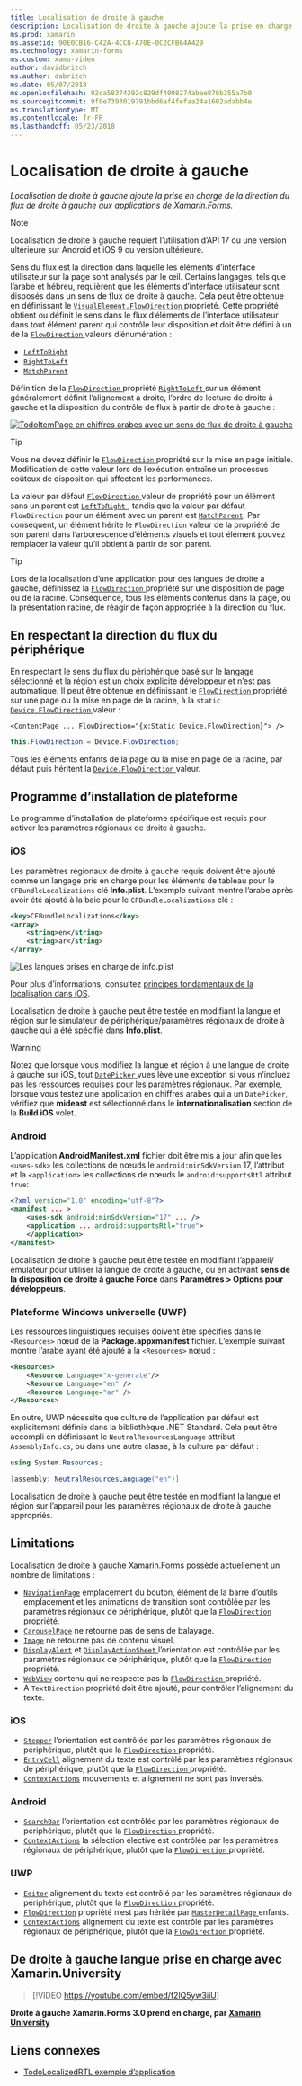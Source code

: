 ```yaml
---
title: Localisation de droite à gauche
description: Localisation de droite à gauche ajoute la prise en charge de la direction du flux de droite à gauche aux applications de Xamarin.Forms.
ms.prod: xamarin
ms.assetid: 90E0CB16-C42A-4CC8-A70E-0C2CFB64A429
ms.technology: xamarin-forms
ms.custom: xamu-video
author: davidbritch
ms.author: dabritch
ms.date: 05/07/2018
ms.openlocfilehash: 92ca58374292c829df4098274abae870b355a7b0
ms.sourcegitcommit: 9f8e7393019791bbd6af4fefaa24a1602adabb4e
ms.translationtype: MT
ms.contentlocale: fr-FR
ms.lasthandoff: 05/23/2018
---
```

# <a name="right-to-left-localization"></a>Localisation de droite à gauche

_Localisation de droite à gauche ajoute la prise en charge de la direction du flux de droite à gauche aux applications de Xamarin.Forms._

> [!NOTE]
> Localisation de droite à gauche requiert l’utilisation d’API 17 ou une version ultérieure sur Android et iOS 9 ou version ultérieure.

Sens du flux est la direction dans laquelle les éléments d’interface utilisateur sur la page sont analysés par le œil. Certains langages, tels que l’arabe et hébreu, requièrent que les éléments d’interface utilisateur sont disposés dans un sens de flux de droite à gauche. Cela peut être obtenue en définissant le [ `VisualElement.FlowDirection` ](xref:Xamarin.Forms.VisualElement.FlowDirection) propriété. Cette propriété obtient ou définit le sens dans le flux d’éléments de l’interface utilisateur dans tout élément parent qui contrôle leur disposition et doit être défini à un de la [ `FlowDirection` ](xref:Xamarin.Forms.FlowDirection) valeurs d’énumération :

- [`LeftToRight`](xref:Xamarin.Forms.FlowDirection.LeftToRight)
- [`RightToLeft`](xref:Xamarin.Forms.FlowDirection.RightToLeft)
- [`MatchParent`](xref:Xamarin.Forms.FlowDirection.MatchParent)

Définition de la [ `FlowDirection` ](xref:Xamarin.Forms.VisualElement.FlowDirection) propriété [ `RightToLeft` ](xref:Xamarin.Forms.FlowDirection.RightToLeft) sur un élément généralement définit l’alignement à droite, l’ordre de lecture de droite à gauche et la disposition du contrôle de flux à partir de droite à gauche :

[![TodoItemPage en chiffres arabes avec un sens de flux de droite à gauche](rtl-images/TodoItemPage-Arabic.png "TodoItemPage en chiffres arabes avec un sens de flux de droite à gauche")](rtl-images/TodoItemPage-Arabic-Large.png#lightbox "TodoItemPage en chiffres arabes avec un sens de flux de droite à gauche")

> [!TIP]
> Vous ne devez définir le [ `FlowDirection` ](xref:Xamarin.Forms.VisualElement.FlowDirection) propriété sur la mise en page initiale. Modification de cette valeur lors de l’exécution entraîne un processus coûteux de disposition qui affectent les performances.

La valeur par défaut [ `FlowDirection` ](xref:Xamarin.Forms.VisualElement.FlowDirection) valeur de propriété pour un élément sans un parent est [ `LeftToRight` ](xref:Xamarin.Forms.FlowDirection.LeftToRight), tandis que la valeur par défaut `FlowDirection` pour un élément avec un parent est [ `MatchParent`](xref:Xamarin.Forms.FlowDirection.MatchParent). Par conséquent, un élément hérite le `FlowDirection` valeur de la propriété de son parent dans l’arborescence d’éléments visuels et tout élément pouvez remplacer la valeur qu’il obtient à partir de son parent.

> [!TIP]
> Lors de la localisation d’une application pour des langues de droite à gauche, définissez la [ `FlowDirection` ](xref:Xamarin.Forms.VisualElement.FlowDirection) propriété sur une disposition de page ou de la racine. Conséquence, tous les éléments contenus dans la page, ou la présentation racine, de réagir de façon appropriée à la direction du flux.

## <a name="respecting-device-flow-direction"></a>En respectant la direction du flux du périphérique

En respectant le sens du flux du périphérique basé sur le langage sélectionné et la région est un choix explicite développeur et n’est pas automatique. Il peut être obtenue en définissant le [ `FlowDirection` ](xref:Xamarin.Forms.VisualElement.FlowDirection) propriété sur une page ou la mise en page de la racine, à la `static` [ `Device.FlowDirection` ](xref:Xamarin.Forms.Device.FlowDirection) valeur :

```xaml
<ContentPage ... FlowDirection="{x:Static Device.FlowDirection}"> />
```

```csharp
this.FlowDirection = Device.FlowDirection;
```

Tous les éléments enfants de la page ou la mise en page de la racine, par défaut puis héritent la [ `Device.FlowDirection` ](xref:Xamarin.Forms.Device.FlowDirection) valeur.

## <a name="platform-setup"></a>Programme d’installation de plateforme

Le programme d’installation de plateforme spécifique est requis pour activer les paramètres régionaux de droite à gauche.

### <a name="ios"></a>iOS

Les paramètres régionaux de droite à gauche requis doivent être ajouté comme un langage pris en charge pour les éléments de tableau pour le `CFBundleLocalizations` clé **Info.plist**. L’exemple suivant montre l’arabe après avoir été ajouté à la baie pour le `CFBundleLocalizations` clé :

```xml
<key>CFBundleLocalizations</key>
<array>
    <string>en</string>
    <string>ar</string>
</array>
```

![Les langues prises en charge de info.plist](rtl-images/ios-locales.png "Info.plist les langues prises en charge")

Pour plus d’informations, consultez [principes fondamentaux de la localisation dans iOS](https://docs.microsoft.com/en-gb/xamarin/ios/app-fundamentals/localization/#localization-basics-in-ios).

Localisation de droite à gauche peut être testée en modifiant la langue et région sur le simulateur de périphérique/paramètres régionaux de droite à gauche qui a été spécifié dans **Info.plist**.

> [!WARNING]
> Notez que lorsque vous modifiez la langue et région à une langue de droite à gauche sur iOS, tout [ `DatePicker` ](xref:Xamarin.Forms.DatePicker) vues lève une exception si vous n’incluez pas les ressources requises pour les paramètres régionaux. Par exemple, lorsque vous testez une application en chiffres arabes qui a un `DatePicker`, vérifiez que **mideast** est sélectionné dans le **internationalisation** section de la **Build iOS** volet.

### <a name="android"></a>Android

L’application **AndroidManifest.xml** fichier doit être mis à jour afin que les `<uses-sdk>` les collections de nœuds le `android:minSdkVersion` 17, l’attribut et la `<application>` les collections de nœuds le `android:supportsRtl` attribut `true`:

```xml
<?xml version="1.0" encoding="utf-8"?>
<manifest ... >
    <uses-sdk android:minSdkVersion="17" ... />
    <application ... android:supportsRtl="true">
    </application>
</manifest>
```

Localisation de droite à gauche peut être testée en modifiant l’appareil/émulateur pour utiliser la langue de droite à gauche, ou en activant **sens de la disposition de droite à gauche Force** dans **Paramètres > Options pour développeurs**.

### <a name="universal-windows-platform-uwp"></a>Plateforme Windows universelle (UWP)

Les ressources linguistiques requises doivent être spécifiés dans le `<Resources>` nœud de la **Package.appxmanifest** fichier. L’exemple suivant montre l’arabe ayant été ajouté à la `<Resources>` nœud :

```xml
<Resources>
    <Resource Language="x-generate"/>
    <Resource Language="en" />
    <Resource Language="ar" />
</Resources>
```

En outre, UWP nécessite que culture de l’application par défaut est explicitement définie dans la bibliothèque .NET Standard. Cela peut être accompli en définissant le `NeutralResourcesLanguage` attribut `AssemblyInfo.cs`, ou dans une autre classe, à la culture par défaut :

```csharp
using System.Resources;

[assembly: NeutralResourcesLanguage("en")]
```

Localisation de droite à gauche peut être testée en modifiant la langue et région sur l’appareil pour les paramètres régionaux de droite à gauche appropriés.

## <a name="limitations"></a>Limitations

Localisation de droite à gauche Xamarin.Forms possède actuellement un nombre de limitations :

- [`NavigationPage`](xref:Xamarin.Forms.NavigationPage) emplacement du bouton, élément de la barre d’outils emplacement et les animations de transition sont contrôlée par les paramètres régionaux de périphérique, plutôt que la [ `FlowDirection` ](xref:Xamarin.Forms.VisualElement.FlowDirection) propriété.
- [`CarouselPage`](xref:Xamarin.Forms.CarouselPage) ne retourne pas de sens de balayage.
- [`Image`](xref:Xamarin.Forms.Image) ne retourne pas de contenu visuel.
- [`DisplayAlert`](https://developer.xamarin.com/api/member/Xamarin.Forms.Page.DisplayAlert/p/System.String/System.String/System.String/) et [ `DisplayActionSheet` ](https://developer.xamarin.com/api/member/Xamarin.Forms.Page.DisplayActionSheet/p/System.String/System.String/System.String/System.String[]/) l’orientation est contrôlée par les paramètres régionaux de périphérique, plutôt que la [ `FlowDirection` ](xref:Xamarin.Forms.VisualElement.FlowDirection) propriété.
- [`WebView`](xref:Xamarin.Forms.WebView) contenu qui ne respecte pas la [ `FlowDirection` ](xref:Xamarin.Forms.VisualElement.FlowDirection) propriété.
- A `TextDirection` propriété doit être ajouté, pour contrôler l’alignement du texte.

### <a name="ios"></a>iOS

- [`Stepper`](xref:Xamarin.Forms.Stepper) l’orientation est contrôlée par les paramètres régionaux de périphérique, plutôt que la [ `FlowDirection` ](xref:Xamarin.Forms.VisualElement.FlowDirection) propriété.
- [`EntryCell`](xref:Xamarin.Forms.EntryCell) alignement du texte est contrôlé par les paramètres régionaux de périphérique, plutôt que la [ `FlowDirection` ](xref:Xamarin.Forms.VisualElement.FlowDirection) propriété.
- [`ContextActions`](xref:Xamarin.Forms.Cell.ContextActions) mouvements et alignement ne sont pas inversés.

### <a name="android"></a>Android

- [`SearchBar`](xref:Xamarin.Forms.SearchBar) l’orientation est contrôlée par les paramètres régionaux de périphérique, plutôt que la [ `FlowDirection` ](xref:Xamarin.Forms.VisualElement.FlowDirection) propriété.
- [`ContextActions`](xref:Xamarin.Forms.Cell.ContextActions) la sélection élective est contrôlée par les paramètres régionaux de périphérique, plutôt que la [ `FlowDirection` ](xref:Xamarin.Forms.VisualElement.FlowDirection) propriété.

### <a name="uwp"></a>UWP

- [`Editor`](xref:Xamarin.Forms.Editor) alignement du texte est contrôlé par les paramètres régionaux de périphérique, plutôt que la [ `FlowDirection` ](xref:Xamarin.Forms.VisualElement.FlowDirection) propriété.
- [`FlowDirection`](xref:Xamarin.Forms.VisualElement.FlowDirection) propriété n’est pas héritée par [ `MasterDetailPage` ](xref:Xamarin.Forms.MasterDetailPage) enfants.
- [`ContextActions`](xref:Xamarin.Forms.Cell.ContextActions) alignement du texte est contrôlé par les paramètres régionaux de périphérique, plutôt que la [ `FlowDirection` ](xref:Xamarin.Forms.VisualElement.FlowDirection) propriété.

## <a name="right-to-left-language-support-with-xamarinuniversity"></a>De droite à gauche langue prise en charge avec Xamarin.University

> [!VIDEO https://youtube.com/embed/f2lQ5yw3iiU]

**Droite à gauche Xamarin.Forms 3.0 prend en charge, par [Xamarin University](https://university.xamarin.com/)**

## <a name="related-links"></a>Liens connexes

- [TodoLocalizedRTL exemple d’application](https://developer.xamarin.com/samples/xamarin-forms/TodoLocalizedRTL/)
